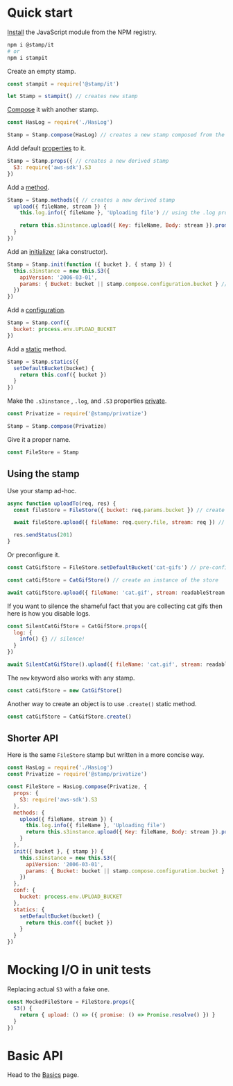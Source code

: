 # Quick start

[Install](/installation.md) the JavaScript module from the NPM registry.

```bash
npm i @stamp/it
# or
npm i stampit
```

Create an empty stamp.

```js
const stampit = require('@stamp/it')

let Stamp = stampit() // creates new stamp
```

[Compose](/composition.md) it with another stamp.

```js
const HasLog = require('./HasLog')

Stamp = Stamp.compose(HasLog) // creates a new stamp composed from the two
```

Add default [properties](/properties.md) to it.

```js
Stamp = Stamp.props({ // creates a new derived stamp
  S3: require('aws-sdk').S3
})
```

Add a [method](/methods.md).

```js
Stamp = Stamp.methods({ // creates a new derived stamp
  upload({ fileName, stream }) {
    this.log.info({ fileName }, 'Uploading file') // using the .log property composed in the beginning

    return this.s3instance.upload({ Key: fileName, Body: stream }).promise() // using .s3instance, see below
  }
})
```

Add an [initializer](/initializers.md) \(aka constructor\).

```js
Stamp = Stamp.init(function ({ bucket }, { stamp }) {
  this.s3instance = new this.S3({ 
    apiVersion: '2006-03-01', 
    params: { Bucket: bucket || stamp.compose.configuration.bucket } // using configuration.bucket, see below
  })
})
```

Add a [configuration](/configuration.md).

```js
Stamp = Stamp.conf({
  bucket: process.env.UPLOAD_BUCKET
})
```

Add a [static](/static-properties.md) method.

```js
Stamp = Stamp.statics({
  setDefaultBucket(bucket) {
    return this.conf({ bucket })
  }
})
```

Make the `.s3instance` , `.log`, and `.S3` properties [private](/stampprivatize.md).

```js
const Privatize = require('@stamp/privatize')

Stamp = Stamp.compose(Privatize)
```

Give it a proper name.

```js
const FileStore = Stamp
```

## Using the stamp

Use your stamp ad-hoc.

```js
async function uploadTo(req, res) {
  const fileStore = FileStore({ bucket: req.params.bucket }) // create instance

  await fileStore.upload({ fileName: req.query.file, stream: req }) // use the method of the stamp

  res.sendStatus(201)
}
```

Or preconfigure it.

```js
const CatGifStore = FileStore.setDefaultBucket('cat-gifs') // pre-configuring the bucket name

const catGifStore = CatGifStore() // create an instance of the store

await catGifStore.upload({ fileName: 'cat.gif', stream: readableStream })
```

If you want to silence the shameful fact that you are collecting cat gifs then here is how you disable logs.

```js
const SilentCatGifStore = CatGifStore.props({
  log: {
    info() {} // silence!
  }
})

await SilentCatGifStore().upload({ fileName: 'cat.gif', stream: readableStream })
```

The `new` keyword also works with any stamp.

```js
const catGifStore = new CatGifStore()
```

Another way to create an object is to use `.create()` static method.

```js
const catGifStore = CatGifStore.create()
```

## Shorter API

Here is the same `FileStore` stamp but written in a more concise way.

```js
const HasLog = require('./HasLog')
const Privatize = require('@stamp/privatize')

const FileStore = HasLog.compose(Privatize, {
  props: {
    S3: require('aws-sdk').S3
  },
  methods: {
    upload({ fileName, stream }) {
      this.log.info({ fileName }, 'Uploading file')
      return this.s3instance.upload({ Key: fileName, Body: stream }).promise()
    }
  },
  init({ bucket }, { stamp }) {
    this.s3instance = new this.S3({ 
      apiVersion: '2006-03-01', 
      params: { Bucket: bucket || stamp.compose.configuration.bucket }
    })
  },
  conf: {
    bucket: process.env.UPLOAD_BUCKET
  },
  statics: {
    setDefaultBucket(bucket) {
      return this.conf({ bucket })
    }
  }
})
```

# Mocking I/O in unit tests

Replacing actual `S3` with a fake one.

```js
const MockedFileStore = FileStore.props({
  S3() {
    return { upload: () => ({ promise: () => Promise.resolve() }) }
  }
})
```

# Basic API

Head to the [Basics](/basics.md) page.

